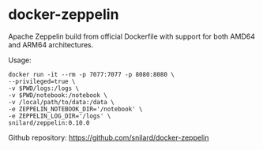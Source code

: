 # docker-zeppelin

Apache Zeppelin build from official Dockerfile with support for both AMD64 and ARM64 architectures.

Usage:
```
docker run -it --rm -p 7077:7077 -p 8080:8080 \
--privileged=true \
-v $PWD/logs:/logs \
-v $PWD/notebook:/notebook \
-v /local/path/to/data:/data \
-e ZEPPELIN_NOTEBOOK_DIR='/notebook' \
-e ZEPPELIN_LOG_DIR='/logs' \
snilard/zeppelin:0.10.0
```

Github repository: https://github.com/snilard/docker-zeppelin